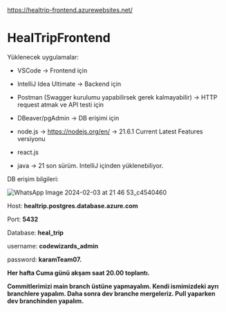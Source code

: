 https://healtrip-frontend.azurewebsites.net/

# HealTripFrontend

Yüklenecek uygulamalar:
- VSCode -> Frontend için
- IntelliJ Idea Ultimate -> Backend için
- Postman (Swagger kurulumu yapabilirsek gerek kalmayabilir) -> HTTP request atmak ve API testi için
- DBeaver/pgAdmin -> DB erişimi için

- node.js -> https://nodejs.org/en/ -> 21.6.1 Current Latest Features versiyonu
- react.js
- java -> 21 son sürüm. IntelliJ içinden yüklenebiliyor.


DB erişim bilgileri:

![WhatsApp Image 2024-02-03 at 21 46 53_c4540460](https://github.com/atkaksoy501/HealTrip/assets/72624958/c104ff70-28bc-4a62-bbc0-621a804c59dc)

Host: 
**healtrip.postgres.database.azure.com**

Port:
**5432**

Database:
**heal_trip**

username:
**codewizards_admin**

password:
**karamTeam07.**

**Her hafta Cuma günü akşam saat 20.00 toplantı.**

**Commitlerimizi main branch üstüne yapmayalım. Kendi ismimizdeki ayrı branchlere yapalım. Daha sonra dev branche mergeleriz. Pull yaparken dev branchinden yapalım.**

